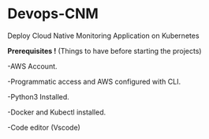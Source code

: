 # Devops-CNM
Deploy Cloud Native Monitoring Application on Kubernetes


**Prerequisites !**
(Things to have before starting the projects)

 -AWS Account.
 
 -Programmatic access and AWS configured with CLI.
 
 -Python3 Installed.
 
 -Docker and Kubectl installed.
 
 -Code editor (Vscode)


